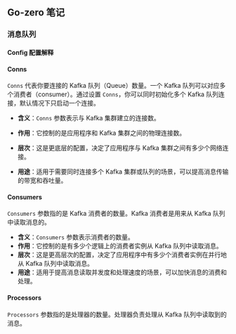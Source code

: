 ## Go-zero 笔记



### 消息队列

#### Config 配置解释

#### Conns

`Conns` 代表你要连接的 Kafka 队列（Queue）数量。一个 Kafka 队列可以对应多个消费者（consumer）。通过设置 `Conns`，你可以同时初始化多个 Kafka 队列连接，默认情况下只启动一个连接。

- **含义**：`Conns` 参数表示与 Kafka 集群建立的连接数。

- **作用**：它控制的是应用程序和 Kafka 集群之间的物理连接数。

- **层次**：这是更底层的配置，决定了应用程序与 Kafka 集群之间有多少个网络连接。

- **用途**：适用于需要同时连接多个 Kafka 集群或队列的场景，可以提高消息传输的带宽和吞吐量。

  

#### Consumers

`Consumers` 参数指的是 Kafka 消费者的数量。Kafka 消费者是用来从 Kafka 队列中读取消息的。

- **含义**：`Consumers` 参数表示消费者的数量。
- **作用**：它控制的是有多少个逻辑上的消费者实例从 Kafka 队列中读取消息。
- **层次**：这是更高层次的配置，决定了应用程序中有多少个消费者实例在并行地从 Kafka 队列中读取消息。
- **用途**：适用于提高消息读取并发度和处理速度的场景，可以加快消息的消费和处理。



#### Processors

`Processors` 参数指的是处理器的数量。处理器负责处理从 Kafka 队列中读取到的消息。





